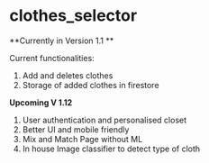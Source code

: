 # clothes_selector
**Currently in Version 1.1 **

Current functionalities: 
1. Add and deletes clothes
2. Storage of added clothes in firestore

**Upcoming V 1.12**

1. User authentication and personalised closet
2. Better UI and mobile friendly
3. Mix and Match Page without ML
4. In house Image classifier to detect type of cloth
